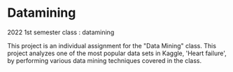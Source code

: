# Datamining
2022 1st semester class : datamining

This project is an individual assignment for the "Data Mining" class. 
This project analyzes one of the most popular data sets in Kaggle, 'Heart failure', by performing various data mining techniques covered in the class.
